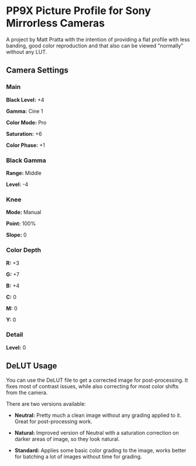 # PP9X Picture Profile for Sony Mirrorless Cameras

A project by Matt Pratta with the intention of providing a flat profile with less banding, good color reproduction and that also can be viewed "normally" without any LUT.

## Camera Settings

### Main

**Black Level:** +4

**Gamma:** Cine 1

**Color Mode:** Pro

**Saturation:** +6

**Color Phase:** +1

### Black Gamma

**Range:** Middle

**Level:** -4

### Knee

**Mode:** Manual

**Point:** 100%

**Slope:** 0

### Color Depth

**R:** +3

**G:** +7

**B:** +4

**C:** 0

**M:** 0

**Y:** 0

### Detail

**Level:** 0

## DeLUT Usage

You can use the DeLUT file to get a corrected image for post-processing. It fixes most of contrast issues, while also correcting for most color shifts from the camera.

There are two versions available:

- **Neutral:** Pretty much a clean image without any grading applied to it. Great for post-processing work.

- **Natural:** Improved version of Neutral with a saturation correction on darker areas of image, so they look natural.

- **Standard:** Applies some basic color grading to the image, works better for batching a lot of images without time for grading.
